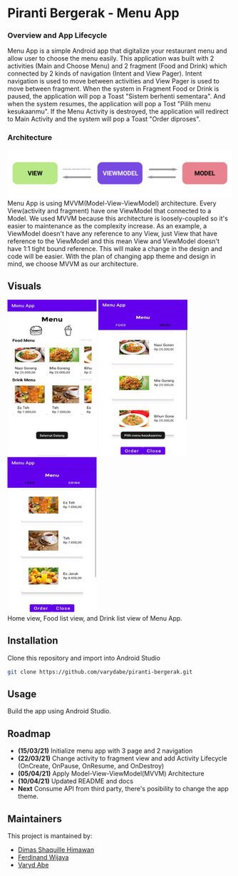 # Piranti Bergerak - Menu App

### Overview and App Lifecycle
Menu App is a simple Android app that digitalize your restaurant menu and allow user to choose the menu easily. This application was built with 2 activities (Main and Choose Menu) and 2 fragment (Food and Drink) which connected by 2 kinds of navigation (Intent and View Pager). Intent navigation is used to move between activities and View Pager is used to move between fragment. When the system in Fragment Food or Drink is paused, the application will pop a Toast "Sistem berhenti sementara". And when the system resumes, the application will pop a Tost "Pilih menu kesukaanmu". If the Menu Activity is destroyed, the application will redirect to Main Activity and the system will pop a Toast "Order diproses". 

### Architecture
![MVVM Architecture](images/mvvm.png)
Menu App is using MVVM(Model-View-ViewModel) architecture. Every View(activity and fragment) have one ViewModel that connected to a Model. We used MVVM because this architecture is loosely-coupled so it's easier to maintenance as the complexity increase. As an example, a ViewModel doesn't have any reference to any View, just View that have reference to the ViewModel and this mean View and ViewModel doesn't have 1:1 tight bound reference. This will make a change in the design and code will be easier. With the plan of changing app theme and design in mind, we choose MVVM as our architecture.

## Visuals
<img src="images/home.jpeg" alt="home" width="200" height="350"/>   <img src="images/foodlist.jpeg" alt="foodlist" width="200" height="350"/>   <img src="images/drinklist.jpeg" alt="drinklist" width="200" height="350"/>   
Home view, Food list view, and Drink list view of Menu App.

## Installation

Clone this repository and import into Android Studio

```bash
git clone https://github.com/varydabe/piranti-bergerak.git
```

## Usage

Build the app using Android Studio.

## Roadmap

- **(15/03/21)** Initialize menu app with 3 page and 2 navigation 
- **(22/03/21)** Change activity to fragment view and add Activity Lifecycle (OnCreate, OnPause, OnResume, and OnDestroy) 
- **(05/04/21)** Apply Model-View-ViewModel(MVVM) Architecture
- **(10/04/21)** Updated README and docs
- **Next** Consume API from third party, there's posibility to change the app theme. 

## Maintainers
This project is mantained by:
* [Dimas Shaquille Himawan](https://github.com/dshimawan)
* [Ferdinand Wijaya](https://github.com/ferdiws)
* [Varyd Abe](https://github.com/varydabe)
